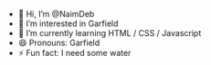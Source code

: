 - 👋 Hi, I’m @NaimDeb
- 👀 I’m interested in Garfield
- 🌱 I’m currently learning HTML / CSS / Javascript
- 😄 Pronouns: Garfield
- ⚡ Fun fact: I need some water

<!---
NaimDeb/NaimDeb is a ✨ special ✨ repository because its `README.md` (this file) appears on your GitHub profile.
You can click the Preview link to take a look at your changes.
--->
